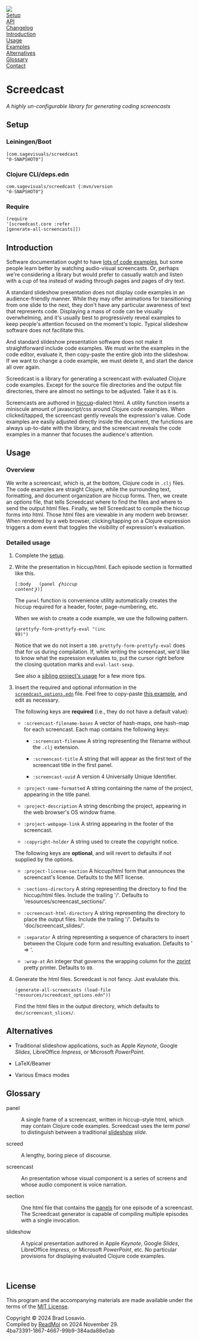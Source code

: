 <a href="https://clojars.org/com.sagevisuals/screedcast"><img src="https://img.shields.io/clojars/v/com.sagevisuals/screedcast.svg" /></a><br /><a href="#setup">Setup</a><br /><a href="https://blosavio.github.io/speculoos/index.html">API</a><br /><a href="https://github.com/blosavio/speculoos/blob/main/changelog.md">Changelog</a><br /><a href="#intro">Introduction</a><br /><a href="#usage">Usage</a><br /><a href="https://blosavio.github.io/screedcast/example.html">Examples</a><br /><a href="#alternatives">Alternatives</a><br /><a href="#glossary">Glossary</a><br /><a href="https://github.com/blosavio">Contact</a><br /><h1>Screedcast</h1><em>A highly un-configurable library for generating coding screencasts</em><br /><section id="setup"><h2>Setup</h2><h3>Leiningen/Boot</h3><pre><code>[com.sagevisuals/screedcast &quot;0-SNAPSHOT0&quot;]</code></pre><h3>Clojure CLI/deps.edn</h3><pre><code>com.sagevisuals/screedcast {:mvn/version &quot;0-SNAPSHOT0&quot;}</code></pre><h3>Require</h3><pre><code>(require &apos;[screedcast.core :refer [generate-all-screencasts]])</code></pre></section><section id="intro"><h2>Introduction</h2><p>Software documentation ought to have <a href="https://github.com/blosavio/readmoi">lots of code examples</a>, but some people learn better by watching audio-visual screencasts. Or, perhaps we&apos;re considering a library but would prefer to casually watch and listen with a cup of tea instead of wading through pages and pages of dry text.<p>A standard slideshow presentation does not display code examples in an audience-friendly manner. While they may offer animations for transitioning from one slide to the next, they don&apos;t have any particular awareness of text that represents code. Displaying a mass of code can be visually overwhelming, and it&apos;s usually best to progressively reveal examples to keep people&apos;s attention focused on the moment&apos;s topic. Typical slideshow software does not facilitate this.</p><p>And standard slideshow presentation software does not make it straightforward include code examples. We must write the examples in the code editor, evaluate it, then copy-paste the entire glob into the slideshow. If we want to change a code example, we must delete it, and start the dance all over again.</p><p>Screedcast is a library for generating a screencast with evaluated Clojure code examples. Except for the source file directories and the output file directories, there are almost no settings to be adjusted. Take it as it is.</p><p>Screencasts are authored in <a href="https://github.com/weavejester/hiccup">hiccup</a>-dialect <span class="small-caps">html</span>. A utility function inserts a miniscule amount of javascript/css around Clojure code examples. When clicked/tapped, the screencast gently reveals the expression&apos;s value. Code examples are easily adjusted directly inside the document, the functions are always up-to-date with the library, and the screencast reveals the code examples in a manner that focuses the audience&apos;s attention.</p></p></section><section id="usage"><h2>Usage</h2><h3>Overview</h3><p>We write a screencast, which is, at the bottom, Clojure code in <code>.clj</code> files. The code examples are straight Clojure, while the surrounding text, formatting, and document organization are hiccup forms. Then, we create an <em>options</em> file, that tells Screedcast where to find the files and where to send the output <span class="small-caps">html</span> files. Finally, we tell Screedcast to compile the hiccup forms into <span class="small-caps">html</span>. Those <span class="small-caps">html</span> files are viewable in any modern web browser. When rendered by a web browser, clicking/tapping on a Clojure expression triggers a <span class="small-caps">dom</span> event that toggles the visibility of expression&apos;s evaluation.</p><h3>Detailed usage</h3><ol><li><p>Complete the <a href="#setup">setup</a>.</p></li><li><p>Write the presentation in hiccup/<span class="small-caps">html</span>. Each episode section is formatted like this.</p><pre><code>[:body
&nbsp; (panel <em>❬hiccup content❭</em>)]</code></pre><p>The <code>panel</code> function is convenience utility automatically creates the hiccup required for a header, footer, page-numbering, etc.</p><p>When we wish to create a code example, we use the following pattern.</p><pre><code>(prettyfy-form-prettyfy-eval &quot;(inc 99)&quot;)</code></pre><p>Notice that we do not insert a <code>100</code>. <code>prettyfy-form-prettyfy-eval</code> does that for us during compilation. If, while writing the screencast, we&apos;d like to know what the expression evaluates to, put the cursor right before the closing quotation marks and <code>eval-last-sexp</code>.</p><p>See also a <a href="https://github.com/blosavio/readmoi?tab=readme-ov-file#detailed-usage"> sibling project&apos;s usage</a> for a few more tips.</p></li><li><p>Insert the required and optional information in the <a href="https://github.com/blosavio/screedcast/blob/main/resources/screedcast_options.edn"><code>screedcast_options.edn</code></a> file. Feel free to copy-paste <a href="https://github.com/blosavio/screedcast/blob/main/resources/screedcast_options.edn">this example</a>, and edit as necessary.</p><p>The following keys are <strong>required</strong> (i.e., they do not have a default value):</p><ul><li><p><code>:screencast-filename-bases</code> A vector of hash-maps, one hash-map for each screencast. Each map contains the following keys:</p><ul><li><p><code>:screencast-filename</code> A string representing the filename without the <code>.clj</code> extension.</p></li><li><p><code>:screencast-title</code> A string that will appear as the first text of the screencast title in the first panel.</p></li><li><p><code>:screencast-uuid</code> A version 4 Universally Unique Identifier.</p></li></ul></li><li><p><code>:project-name-formatted</code> A string containing the name of the project, appearing in the title panel.</p></li><li><p><code>:project-description</code> A string describing the project, appearing in the web browser&apos;s OS window frame.</p></li><li><p><code>:project-webpage-link</code> A string appearing in the footer of the screencast.</p></li><li><p><code>:copyright-holder</code> A string used to create the copyright notice.</p></li></ul><p>The following keys are <strong>optional</strong>, and will revert to defaults if not supplied by the options.</p><ul><li><p><code>:project-license-section</code> A hiccup/<span class="small-caps">html</span> form that announces the screencast&apos;s license. Defaults to the MIT license.</p></li><li><p><code>:sections-directory</code> A string representing the directory to find the hiccup/<span class="small-caps">html</span> files. Include the trailing &apos;/&apos;. Defaults to &apos;resources/screencast_sections/&apos;.</p></li><li><p><code>:screencast-html-directory</code> A string representing the directory to place the output files. Include the trailing &apos;/&apos;. Defaults to &apos;doc/screencast_slides/&apos;.</p></li><li><p><code>:separator</code> A string representing a sequence of characters to insert between the Clojure code form and resulting evaluation. Defaults to &apos; =&gt; &apos;.</p></li><li><p><code>:wrap-at</code> An integer that governs the wrapping column for the <a href="https://github.com/kkinnear/zprint">zprint</a> pretty printer. Defaults to <code>80</code>.</p></li></ul></li><li><p>Generate the <span class="small-caps">html</span> files. Screedcast is not fancy. Just evalulate this.</p><pre><code>(generate-all-screencasts (load-file &quot;resources/screedcast_options.edn&quot;))</code></pre><p>Find the <span class="small-caps">html</span> files in the output directory, which defaults to <code>doc/screencast_slices/</code>.</p></li></ol></section><section id="alternatives"><h2>Alternatives</h2><ul><li><p>Traditional slideshow applications, such as Apple <em>Keynote</em>, Google <em>Slides</em>, LibreOffice <em>Impress</em>, or Microsoft <em>PowerPoint</em>.</p></li><li><p>LaTeX/Beamer</p></li><li><p>Various Emacs modes</p></li></ul></section><section id="glossary"><h2>Glossary</h2><dl><dt id="panel">panel</dt><dd><p>A single frame of a screencast, written in hiccup-style <span class="small-caps">html</span>, which may contain Clojure code examples. Screedcast uses the term <em>panel</em> to distinguish between a traditional <a href="#slideshow">slideshow</a> <em>slide</em>.</p></dd></dl><dl><dt id="screed">screed</dt><dd><p>A lengthy, boring piece of discourse.</p></dd></dl><dl><dt id="screencast">screencast</dt><dd><p>An presentation whose visual component is a series of screens and whose audio component is voice narration.</p></dd></dl><dl><dt id="section">section</dt><dd><p>One <span class="small-caps">html</span> file that contains the <a href="#panel">panels</a> for one episode of a screencast. The Screedcast generator is capable of compiling multiple episodes with a single invocation.</p></dd></dl><dl><dt id="slideshow">slideshow</dt><dd><p>A typical presentation authored in Apple <em>Keynote</em>, Google <em>Slides</em>, LibreOffice <em>Impress</em>, or Microsoft <em>PowerPoint</em>, etc. No particular provisions for displaying evaluated Clojure code examples.</p></dd></dl></section><br /><h2>License</h2><p><p>This program and the accompanying materials are made available under the terms of the <a href="https://opensource.org/license/MIT">MIT License</a>.</p></p><p id="page-footer">Copyright © 2024 Brad Losavio.<br />Compiled by <a href="https://github.com/blosavio/readmoi">ReadMoi</a> on 2024 November 29.<span id="uuid"><br />4ba73391-1867-4667-99b9-384ada88e0ab</span></p>